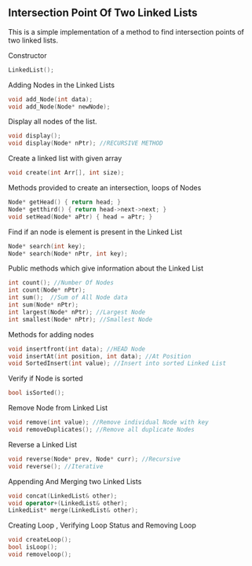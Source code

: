 ## Intersection Point Of Two Linked Lists

This is a simple implementation of a method to find intersection points of two linked lists. 



Constructor 

```c++
LinkedList();
```
Adding Nodes in the Linked Lists
```C++
void add_Node(int data);
void add_Node(Node* newNode);
```
Display all nodes of the list.
```c++
void display();
void display(Node* nPtr); //RECURSIVE METHOD
```
Create a linked list with given array
```c++
void create(int Arr[], int size);
```
Methods provided to create an intersection, loops of Nodes
```c++
Node* getHead() { return head; }
Node* getthird() { return head->next->next; }
void setHead(Node* aPtr) { head = aPtr; }
```
Find if an node is element is present in the Linked List
```c++
Node* search(int key);
Node* search(Node* nPtr, int key);
```

Public methods which give information about the Linked List

```C++
int count(); //Number Of Nodes
int count(Node* nPtr);
int sum();  //Sum of All Node data
int sum(Node* nPtr);
int largest(Node* nPtr); //Largest Node
int smallest(Node* nPtr); //Smallest Node
```
Methods for adding nodes

```c++
void insertfront(int data); //HEAD Node
void insertAt(int position, int data); //At Position
void SortedInsert(int value); //Insert into sorted Linked List
```

Verify if Node is sorted

```c++
bool isSorted();
```

Remove Node from Linked List

```c++
void remove(int value); //Remove individual Node with key
void removeDuplicates(); //Remove all duplicate Nodes
```

Reverse a Linked List

```c++
void reverse(Node* prev, Node* curr); //Recursive
void reverse(); //Iterative
```

Appending And Merging two Linked Lists

```c++
void concat(LinkedList& other);
void operator+(LinkedList& other);
LinkedList* merge(LinkedList& other);
```

Creating Loop , Verifying Loop Status and Removing Loop

```c++
void createLoop();
bool isLoop();
void removeloop();
```

